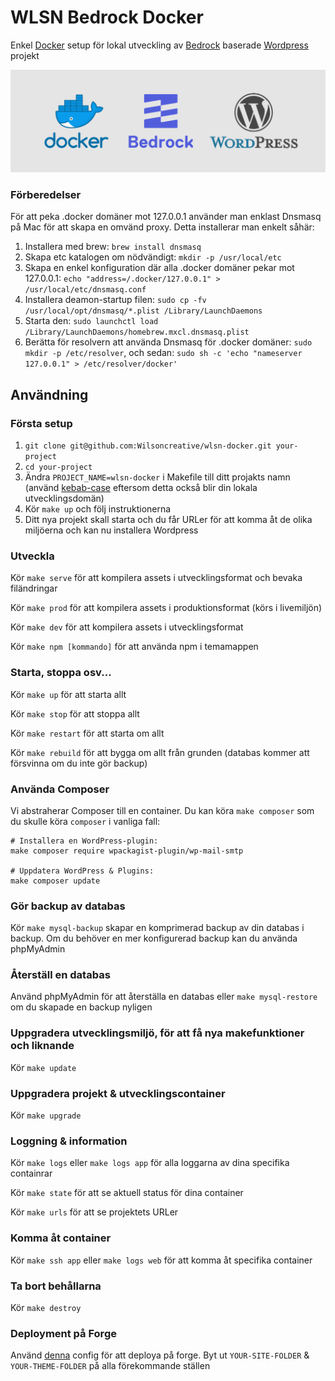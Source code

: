 # WLSN Bedrock Docker
Enkel [Docker](https://www.docker.com/) setup för lokal utveckling av [Bedrock](https://github.com/roots/bedrock) baserade [Wordpress](https://wordpress.org/) projekt

![Bedrock Docker Wordpress](logos.png "Bedrock Docker Wordpress")

### Förberedelser
För att peka .docker domäner mot 127.0.0.1 använder man enklast Dnsmasq på Mac för att skapa en omvänd proxy. Detta installerar man enkelt såhär:

1. Installera med brew: `brew install dnsmasq`
2. Skapa etc katalogen om nödvändigt: `mkdir -p /usr/local/etc`
3. Skapa en enkel konfiguration där alla .docker domäner pekar mot 127.0.0.1: `echo "address=/.docker/127.0.0.1" > /usr/local/etc/dnsmasq.conf`
4. Installera deamon-startup filen: `sudo cp -fv /usr/local/opt/dnsmasq/*.plist /Library/LaunchDaemons`
5. Starta den: `sudo launchctl load /Library/LaunchDaemons/homebrew.mxcl.dnsmasq.plist`
6. Berätta för resolvern att använda Dnsmasq för .docker domäner: `sudo mkdir -p /etc/resolver`, och sedan: `sudo sh -c 'echo "nameserver 127.0.0.1" > /etc/resolver/docker'`

## Användning

### Första setup
1. `git clone git@github.com:Wilsoncreative/wlsn-docker.git your-project`
2. `cd your-project`
3. Ändra `PROJECT_NAME=wlsn-docker` i Makefile till ditt projakts namn (använd [kebab-case](https://stackoverflow.com/questions/11273282/whats-the-name-for-hyphen-separated-case/12273101#12273101) eftersom detta också blir din lokala utvecklingsdomän)
4. Kör `make up` och följ instruktionerna
5. Ditt nya projekt skall starta och du får URLer för att komma åt de olika miljöerna och kan nu installera Wordpress

### Utveckla
Kör `make serve` för att kompilera assets i utvecklingsformat och bevaka filändringar

Kör `make prod` för att kompilera assets i produktionsformat (körs i livemiljön)

Kör `make dev` för att kompilera assets i utvecklingsformat

Kör `make npm [kommando]` för att använda npm i temamappen

### Starta, stoppa osv...
Kör `make up` för att starta allt

Kör `make stop` för att stoppa allt

Kör `make restart` för att starta om allt

Kör `make rebuild` för att bygga om allt från grunden (databas kommer att försvinna om du inte gör backup)

### Använda Composer
Vi abstraherar Composer till en container. Du kan köra `make composer` som du skulle köra `composer` i vanliga fall:

    # Installera en WordPress-plugin:
    make composer require wpackagist-plugin/wp-mail-smtp

    # Uppdatera WordPress & Plugins:
    make composer update

### Gör backup av databas
Kör `make mysql-backup` skapar en komprimerad backup av din databas i backup. Om du behöver en mer konfigurerad backup kan du använda phpMyAdmin

### Återställ en databas
Använd phpMyAdmin för att återställa en databas eller `make mysql-restore` om du skapade en backup nyligen

### Uppgradera utvecklingsmiljö, för att få nya makefunktioner och liknande
Kör `make update`

### Uppgradera projekt & utvecklingscontainer
Kör `make upgrade`

### Loggning & information
Kör `make logs` eller `make logs app` för alla loggarna av dina specifika containrar

Kör `make state` för att se aktuell status för dina container

Kör `make urls` för att se projektets URLer

### Komma åt container
Kör `make ssh app` eller `make logs web` för att komma åt specifika container

### Ta bort behållarna
Kör `make destroy`

### Deployment på Forge
Använd [denna](http://git.wilsonnetwork.se/snippets/3) config för att deploya på forge. Byt ut `YOUR-SITE-FOLDER` & `YOUR-THEME-FOLDER` på alla förekommande ställen
